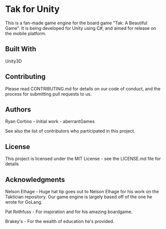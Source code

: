 # Tak for Unity

This is a fan-made game engine for the board game "Tak: A Beautiful Game". It is being developed for Unity using C#, and aimed for release on the mobile platform.


## Built With
Unity3D

## Contributing
Please read CONTRIBUTING.md for details on our code of conduct, and the process for submitting pull requests to us.

## Authors
Ryan Cortino - Initial work - aberrantGames

See also the list of contributors who participated in this project.

## License
This project is licensed under the MIT License - see the LICENSE.md file for details

## Acknowledgments
Nelson Elhage - Huge hat tip goes out to Nelson Elhage for his work on the Taktician repository. Our game engine is largely based off of the one he wrote for GoLang.

Pat Rothfuss - For inspiration and for his amazing boardgame.

Brakey's - For the wealth of education he's provided.
